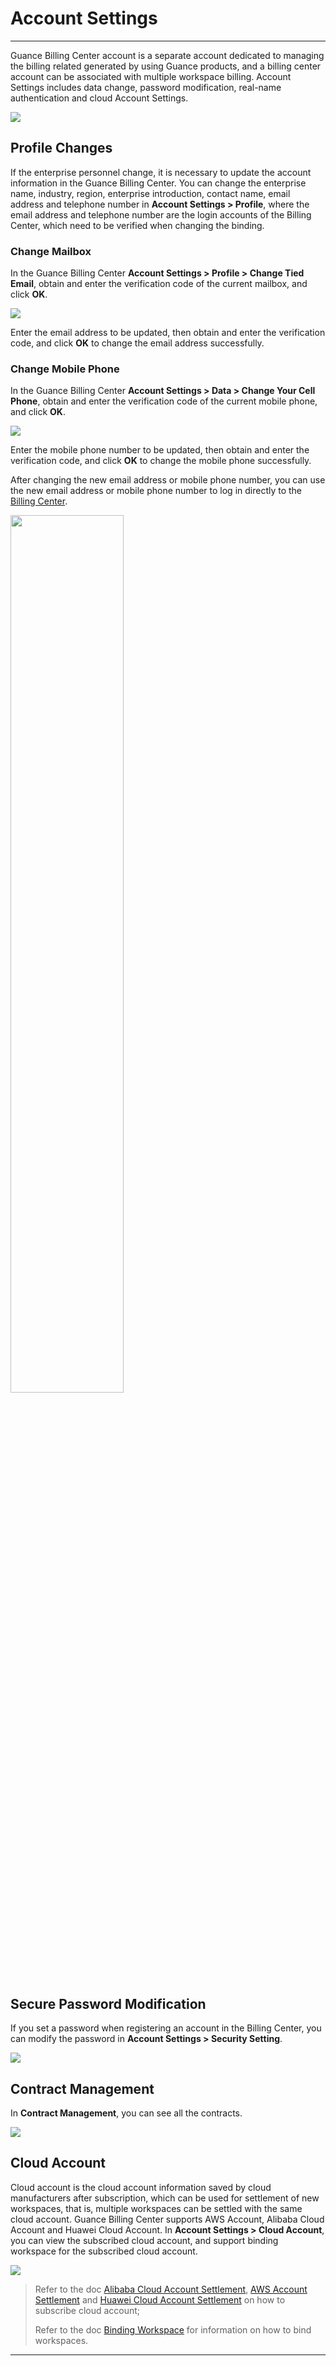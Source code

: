 # Account Settings
---

Guance Billing Center account is a separate account dedicated to managing the billing related generated by using Guance products, and a billing center account can be associated with multiple workspace billing. Account Settings includes data change, password modification, real-name authentication and cloud Account Settings.

![](../img/7.account_1.png)


## Profile Changes

If the enterprise personnel change, it is necessary to update the account information in the Guance Billing Center. You can change the enterprise name, industry, region, enterprise introduction, contact name, email address and telephone number in **Account Settings > Profile**, where the email address and telephone number are the login accounts of the Billing Center, which need to be verified when changing the binding.

### Change Mailbox

In the Guance Billing Center **Account Settings > Profile > Change Tied Email**, obtain and enter the verification code of the current mailbox, and click **OK**.

![](../img/7.account_2.png)

Enter the email address to be updated, then obtain and enter the verification code, and click **OK** to change the email address successfully.


### Change Mobile Phone

In the Guance Billing Center **Account Settings > Data > Change Your Cell Phone**, obtain and enter the verification code of the current mobile phone, and click **OK**.

![](../img/7.account_3.png)



Enter the mobile phone number to be updated, then obtain and enter the verification code, and click **OK** to change the mobile phone successfully.


After changing the new email address or mobile phone number, you can use the new email address or mobile phone number to log in directly to the [Billing Center](https://boss.guance.com/#/signin).

<img src="../../img/7.account_6.png" width="60%" >

## Secure Password Modification

If you set a password when registering an account in the Billing Center, you can modify the password in **Account Settings > Security Setting**.

![](../img/7.account_7.png)

## Contract Management

In **Contract Management**, you can see all the contracts.


![](../img/0625.png)


<!--
## Real-name Authentication

If you want to issue invoices in the Billing Center, you need to authenticate in **Account Settings > Real Name Authentication** before you can ask for invoices in **Invoice Management**.

![](../img/7.account_8.png)
-->

## Cloud Account

Cloud account is the cloud account information saved by cloud manufacturers after subscription, which can be used for settlement of new workspaces, that is, multiple workspaces can be settled with the same cloud account. Guance Billing Center supports AWS Account, Alibaba Cloud Account and Huawei Cloud Account. In **Account Settings > Cloud Account**, you can view the subscribed cloud account, and support binding workspace for the subscribed cloud account.

![](../img/15.aws_5.png)

> Refer to the doc [Alibaba Cloud Account Settlement](../../billing/billing-account/aliyun-account.md), [AWS Account Settlement](../../billing/billing-account/aws-account.md) and [Huawei Cloud Account Settlement](../commercial-huaweiyun.md) on how to subscribe cloud account; 
>
> 
> Refer to the doc [Binding Workspace](../../billing/cost-center/workspace-management.md) for information on how to bind workspaces.



---

